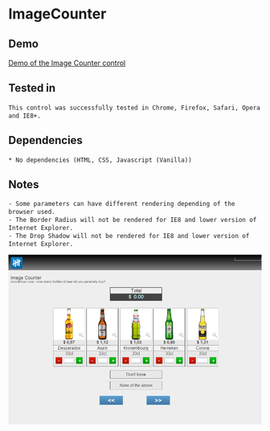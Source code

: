 ImageCounter
=====

Demo
-------

[Demo of the Image Counter control](http://show.askia.com/WebProd/cgi-bin/askiaext.dll?Action=StartSurvey&SurveyName=ADC2_Image_Counter)

Tested in
-----------

    This control was successfully tested in Chrome, Firefox, Safari, Opera and IE8+.

Dependencies
-----------------

    * No dependencies (HTML, CSS, Javascript (Vanilla))

Notes
-------

    - Some parameters can have different rendering depending of the browser used.
    - The Border Radius will not be rendered for IE8 and lower version of Internet Explorer.
    - The Drop Shadow will not be rendered for IE8 and lower version of Internet Explorer.

![screenshot](/examples/adc2-imagecounter.png)